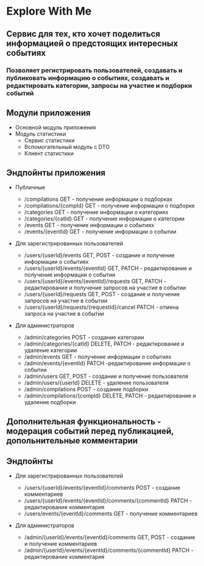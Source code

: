 # Explore With Me
## Сервис для тех, кто хочет поделиться информацией о предстоящих интересных событиях
### Позволяет регистрировать пользователей, создавать и публиковать информацию о событиях, создавать и редактировать категории, запросы на участие и подборки событий

## Модули приложения
- Основной модуль приложения
- Модуль статистики
  - Сервис статистики
  - Вспомогательный модуль с DTO
  - Клиент статистики

## Эндпойнты приложения
- Публичные
  - /compilations GET - получение информации о подборках
  - /compilations/{compId} GET - получение информации о подборке
  - /categories GET - получение информации о категориях
  - /categories/{catId} GET - получение информации о категории
  - /events GET - получение информации о событиях
  - /events/{eventId} GET - получение информации о событии
    
 - Для зарегистрированных пользователей
   - /users/{userId}/events GET, POST - создание и получение информации о событиях
   - /users/{userId}/events/{eventId} GET, PATCH - редактирование и получение информации о событии
   - /users/{userId}/events/{eventId}/requests GET, PATCH - редактирование и получение запросов на участие в событии
   - /users/{userId}/requests GET, POST - создание и получение запросов на участие в событии
   - /users/{userId}/requests/{requestId}/cancel PATCH - отмена запроса на участие в событии
  
 - Для администраторов
   - /admin/categories POST - создание категории
   - /admin/categories/{catId} DELETE, PATCH - редактирование и удаление категории
   - /admin/events GET - получение информации о событиях
   - /admin/events/{eventId} PATCH -редактирование информации о событии
   - /admin/users GET, POST - создание и получение пользователя
   - /admin/users/{userId} DELETE - удаление пользователя
   - /admin/compilations POST - создание подборки
   - /admin/compilations/{compId} DELETE, PATCH - редактирование и удаление подборки
  
## Дополнительная функциональность - модерация событий перед публикацией, допольнительные комментарии
## Эндпойнты

 - Для зарегистрированных пользователей
   - /users/{userId}/events/{eventId}/comments POST - создание комментариев
   - /users/{userId}/events/{eventId}/comments/{commentId} PATCH - редактирование комментария
   - /users/events/{eventId}/comments GET - получение комментариев

 - Для администраторов
   - /admin/{userId}/events/{eventId}/comments GET, POST - создание и получение комментариев
   - /admin/{userId}/events/{eventId}/comments/{commentId} PATCH - редактирование комментария

